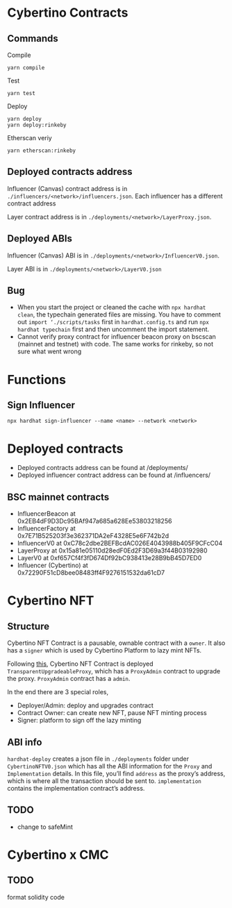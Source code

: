 # Cybertino Contracts

## Commands
Compile
```
yarn compile
```
Test
```
yarn test
```
Deploy
```
yarn deploy
yarn deploy:rinkeby
```
Etherscan veriy
```
yarn etherscan:rinkeby
```

## Deployed contracts address

Influencer (Canvas) contract address is in `./influencers/<network>/influencers.json`. Each influencer has a different contract address

Layer contract address is in `./deployments/<network>/LayerProxy.json`.

## Deployed ABIs

Influencer (Canvas) ABI is in `./deployments/<network>/InfluencerV0.json`.

Layer ABI is in `./deployments/<network>/LayerV0.json`


## Bug
- When you start the project or cleaned the cache with `npx hardhat clean`, the typechain generated files are missing. You have to comment out `import ‘./scripts/tasks` first in `hardhat.config.ts` and run `npx hardhat typechain` first and then uncomment the import statement.
- Cannot verify proxy contract for influencer beacon proxy on bscscan (mainnet and testnet) with code. The same works for rinkeby, so not sure what went wrong

# Functions
## Sign Influencer
```
npx hardhat sign-influencer --name <name> --network <network>
```

# Deployed contracts
- Deployed contracts address can be found at /deployments/<chain>
- Deployed influencer contract address can be found at /influencers/<chain>

## BSC mainnet contracts
- InfluencerBeacon at 0x2EB4dF9D3Dc95BAf947a685a628Ee53803218256
- InfluencerFactory at 0x7E71B525203f3e362371DA2eF4328E5e6F742b2d
- InfluencerV0 at 0xC78c2dbe2BEFBcdAC026E4043988b405F9CFcC04
- LayerProxy at 0x15a81e05110d28edF0Ed2F3D69a3f44B03192980
- LayerV0 at 0xf657Cf4f3fD674Df92bC938413e28B9bB45D7ED0
- Influencer (Cybertino) at 0x72290F51cD8bee08483ff4F9276151532da61cD7


# Cybertino NFT

## Structure
Cybertino NFT Contract is a pausable, ownable contract with a `owner`. It also has a `signer` which is used by Cybertino Platform to lazy mint NFTs.

Following [this](https://docs.openzeppelin.com/upgrades-plugins/1.x/proxies), Cybertino NFT Contract is deployed `TransparentUpgradeableProxy`, which has a `ProxyAdmin` contract to upgrade the proxy. `ProxyAdmin` contract has a `admin`.

In the end there are 3 special roles,
- Deployer/Admin: deploy and upgrades contract
- Contract Owner: can create new NFT, pause NFT minting process
- Signer: platform to sign off the lazy minting

## ABI info
`hardhat-deploy` creates a json file in `./deployments` folder under `CybertinoNFTV0.json` which has all the ABI information for the `Proxy` and `Implementation` details. In this file, you’ll find `address` as the proxy’s address, which is where all the transaction should be sent to. `implementation` contains the implementation contract’s address.


## TODO
- change to safeMint

# Cybertino x CMC

## TODO
format solidity code
